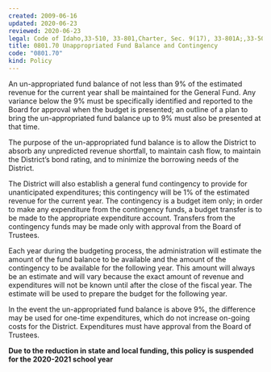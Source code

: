 ```yaml
---
created: 2009-06-16
updated: 2020-06-23
reviewed: 2020-06-23
legal: Code of Idaho,33-510, 33-801,Charter, Sec. 9(17), 33-801A;,33-506(1)
title: 0801.70 Unappropriated Fund Balance and Contingency
code: "0801.70"
kind: Policy
---
```


An un-appropriated fund balance of not less than 9% of the estimated revenue for the current year shall be maintained for the General Fund. Any variance below the 9% must be specifically identified and reported to the Board for approval when the budget is presented; an outline of a plan to bring the un-appropriated fund balance up to 9% must also be presented at that time.

The purpose of the un-appropriated fund balance is to allow the District to absorb any unpredicted revenue shortfall, to maintain cash flow, to maintain the District’s bond rating, and to minimize the borrowing needs of the District.

The District will also establish a general fund contingency to provide for unanticipated expenditures; this contingency will be 1% of the estimated revenue for the current year. The contingency is a budget item only; in order to make any expenditure from the contingency funds, a budget transfer is to be made to the appropriate expenditure account. Transfers from the contingency funds may be made only with approval from the Board of Trustees.

Each year during the budgeting process, the administration will estimate the amount of the fund balance to be available and the amount of the contingency to be available for the following year. This amount will always be an estimate and will vary because the exact amount of revenue and expenditures will not be known until after the close of the fiscal year. The estimate will be used to prepare the budget for the following year.

In the event the un-appropriated fund balance is above 9%, the difference may be used for one-time expenditures, which do not increase on-going costs for the District. Expenditures must have approval from the Board of Trustees.

**Due to the reduction in state and local funding, this policy is suspended for the 2020-2021 school year**

